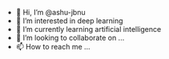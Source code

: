 - 👋 Hi, I’m @ashu-jbnu
- 👀 I’m interested in deep learning
- 🌱 I’m currently learning artificial intelligence
- 💞️ I’m looking to collaborate on ...
- 📫 How to reach me ...

<!---
ashu-jbnu/ashu-jbnu is a ✨ special ✨ repository because its `README.md` (this file) appears on your GitHub profile.
You can click the Preview link to take a look at your changes.
--->
